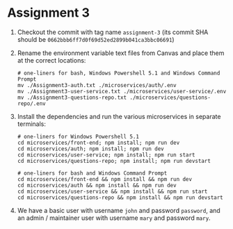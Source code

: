 # Assignment 3

1. Checkout the commit with tag name `assignment-3` (its commit SHA should be `0662bbb6ff7d0f69d52ed2899b041ca3bbc06691`)

2. Rename the environment variable text files from Canvas and place them at the correct locations:

   ```shell
   # one-liners for bash, Windows Powershell 5.1 and Windows Command Prompt
   mv ./Assignment3-auth.txt ./microservices/auth/.env
   mv ./Assignment3-user-service.txt ./microservices/user-service/.env
   mv ./Assignment3-questions-repo.txt ./microservices/questions-repo/.env
   ```

3. Install the dependencies and run the various microservices in separate terminals:

   ```shell
   # one-liners for Windows Powershell 5.1
   cd microservices/front-end; npm install; npm run dev
   cd microservices/auth; npm install; npm run dev
   cd microservices/user-service; npm install; npm run start
   cd microservices/questions-repo; npm install; npm run devstart
   ```

   ```shell
   # one-liners for bash and Windows Command Prompt
   cd microservices/front-end && npm install && npm run dev
   cd microservices/auth && npm install && npm run dev
   cd microservices/user-service && npm install && npm run start
   cd microservices/questions-repo && npm install && npm run devstart
   ```

4. We have a basic user with username `john` and password `password`, and an admin / maintainer user with username `mary` and password `mary`.
